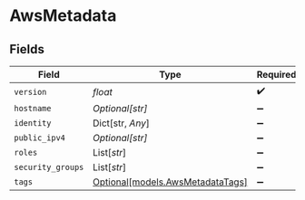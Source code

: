 # AwsMetadata


## Fields

| Field                                                            | Type                                                             | Required                                                         | Description                                                      |
| ---------------------------------------------------------------- | ---------------------------------------------------------------- | ---------------------------------------------------------------- | ---------------------------------------------------------------- |
| `version`                                                        | *float*                                                          | :heavy_check_mark:                                               | N/A                                                              |
| `hostname`                                                       | *Optional[str]*                                                  | :heavy_minus_sign:                                               | N/A                                                              |
| `identity`                                                       | Dict[str, *Any*]                                                 | :heavy_minus_sign:                                               | N/A                                                              |
| `public_ipv4`                                                    | *Optional[str]*                                                  | :heavy_minus_sign:                                               | N/A                                                              |
| `roles`                                                          | List[*str*]                                                      | :heavy_minus_sign:                                               | N/A                                                              |
| `security_groups`                                                | List[*str*]                                                      | :heavy_minus_sign:                                               | N/A                                                              |
| `tags`                                                           | [Optional[models.AwsMetadataTags]](../models/awsmetadatatags.md) | :heavy_minus_sign:                                               | N/A                                                              |